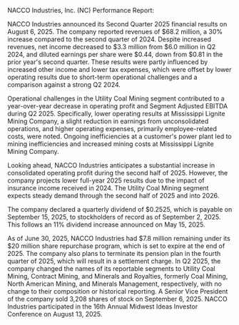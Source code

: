 NACCO Industries, Inc. (NC) Performance Report:

NACCO Industries announced its Second Quarter 2025 financial results on August 6, 2025. The company reported revenues of $68.2 million, a 30% increase compared to the second quarter of 2024. Despite increased revenues, net income decreased to $3.3 million from $6.0 million in Q2 2024, and diluted earnings per share were $0.44, down from $0.81 in the prior year's second quarter. These results were partly influenced by increased other income and lower tax expenses, which were offset by lower operating results due to short-term operational challenges and a comparison against a strong Q2 2024.

Operational challenges in the Utility Coal Mining segment contributed to a year-over-year decrease in operating profit and Segment Adjusted EBITDA during Q2 2025. Specifically, lower operating results at Mississippi Lignite Mining Company, a slight reduction in earnings from unconsolidated operations, and higher operating expenses, primarily employee-related costs, were noted. Ongoing inefficiencies at a customer's power plant led to mining inefficiencies and increased mining costs at Mississippi Lignite Mining Company.

Looking ahead, NACCO Industries anticipates a substantial increase in consolidated operating profit during the second half of 2025. However, the company projects lower full-year 2025 results due to the impact of insurance income received in 2024. The Utility Coal Mining segment expects steady demand through the second half of 2025 and into 2026.

The company declared a quarterly dividend of $0.2525, which is payable on September 15, 2025, to stockholders of record as of September 2, 2025. This follows an 11% dividend increase announced on May 15, 2025.

As of June 30, 2025, NACCO Industries had $7.8 million remaining under its $20 million share repurchase program, which is set to expire at the end of 2025. The company also plans to terminate its pension plan in the fourth quarter of 2025, which will result in a settlement charge. In Q2 2025, the company changed the names of its reportable segments to Utility Coal Mining, Contract Mining, and Minerals and Royalties, formerly Coal Mining, North American Mining, and Minerals Management, respectively, with no change to their composition or historical reporting. A Senior Vice President of the company sold 3,208 shares of stock on September 6, 2025. NACCO Industries participated in the 16th Annual Midwest Ideas Investor Conference on August 13, 2025.